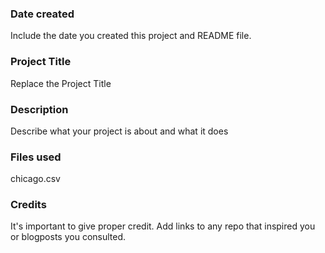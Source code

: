 ### Date created
Include the date you created this project and README file.

### Project Title
Replace the Project Title

### Description
Describe what your project is about and what it does

### Files used
chicago.csv

### Credits
It's important to give proper credit. Add links to any repo that inspired you or blogposts you consulted.

